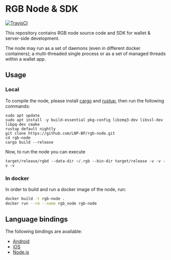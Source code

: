 # RGB Node & SDK

[![TravisCI](https://api.travis-ci.com/LNP-BP/rgb-node.svg?branch=master)](https://api.travis-ci.com/LNP-BP/rgb-node)

This repository contains RGB node source code and SDK for wallet & server-side
development.

The node may run as a set of daemons (even in different docker containers);
a multi-threaded single process or as a set of managed threads within a
wallet app.

## Usage

### Local

To compile the node, please install [cargo](https://doc.rust-lang.org/cargo/)
and [rustup](https://rustup.rs/), then run the following commands:

    sudo apt update
    sudo apt install -y build-essential pkg-config libzmq3-dev libssl-dev libpq-dev cmake
    rustup default nightly
    git clone https://github.com/LNP-BP/rgb-node.git
    cd rgb-node
    cargo build --release

Now, to run the node you can execute

    target/release/rgbd --data-dir ~/.rgb --bin-dir target/release -v -v -v -v

### In docker

In order to build and run a docker image of the node, run:
```bash
docker build -t rgb-node .
docker run --rm --name rgb_node rgb-node
```

## Language bindings

The following bindings are available:
- [Android](/ffi/android)
- [iOS](/ffi/ios)
- [Node.js](/ffi/nodejs)
